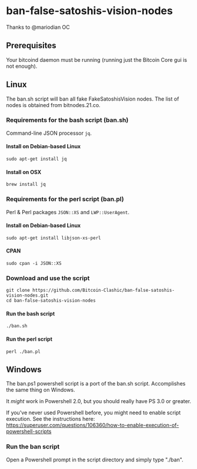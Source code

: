 # ban-false-satoshis-vision-nodes

Thanks to @mariodian OC

## Prerequisites
Your bitcoind daemon must be running (running just the Bitcoin Core gui is not enough).

## Linux
The ban.sh script will ban all fake FakeSatoshisVision nodes. The list of nodes is obtained from bitnodes.21.co.

### Requirements for the bash script (ban.sh)
Command-line JSON processor `jq`.

#### Install on Debian-based Linux
````
sudo apt-get install jq
````

#### Install on OSX
````
brew install jq
````

### Requirements for the perl script (ban.pl)
Perl & Perl packages `JSON::XS` and `LWP::UserAgent`.

#### Install on Debian-based Linux
````
sudo apt-get install libjson-xs-perl
````

#### CPAN
````
sudo cpan -i JSON::XS
````

### Download and use the script
````
git clone https://github.com/Bitcoin-Clashic/ban-false-satoshis-vision-nodes.git
cd ban-false-satoshis-vision-nodes
````

#### Run the bash script
```` 
./ban.sh
````

#### Run the perl script
````
perl ./ban.pl
````

## Windows
The ban.ps1 powershell script is a port of the ban.sh script.  Accomplishes the same thing on Windows.

It _might_ work in Powershell 2.0, but you should really have PS 3.0 or greater.

If you've never used Powershell before, you might need to enable script execution.  See the instructions here:  https://superuser.com/questions/106360/how-to-enable-execution-of-powershell-scripts

### Run the ban script
Open a Powershell prompt in the script directory and simply type "./ban".  
